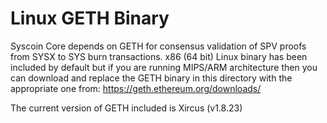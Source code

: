 Linux GETH Binary
============================

Syscoin Core depends on GETH for consensus validation of SPV proofs from SYSX to SYS burn transactions.
x86 (64 bit) Linux binary has been included by default but if you are running MIPS/ARM architecture then you can download and replace the GETH binary in this directory with the appropriate one from: https://geth.ethereum.org/downloads/

The current version of GETH included is Xircus (v1.8.23)
